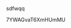 sdfwqq













































































7YWAGvaT6XmHUmMU
